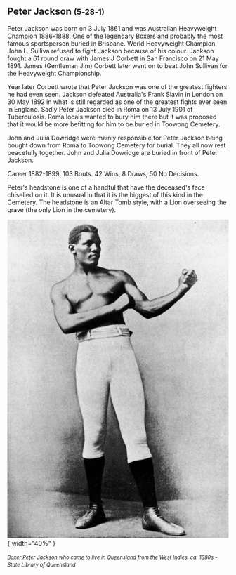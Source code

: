 ## Peter Jackson <small>(5‑28‑1)</small>

Peter Jackson was born on 3 July 1861 and was Australian Heavyweight Champion 1886-1888. One of the legendary Boxers and probably the most famous sportsperson buried in Brisbane. World Heavyweight Champion John L. Sulliva refused to fight Jackson because of his colour. Jackson fought a 61 round draw with James J Corbett in San Francisco on 21 May 1891. James (Gentleman Jim) Corbett later went on to beat John Sullivan for the Heavyweight Championship.

Year later Corbett wrote that Peter Jackson was one of the greatest fighters he had even seen. Jackson defeated Australia's Frank Slavin in London on 30 May 1892 in what is still regarded as one of the greatest fights ever seen in England. Sadly Peter Jackson died in Roma on 13 July 1901 of Tuberculosis. Roma locals wanted to bury him there but it was proposed that it would be more befitting for him to be buried in Toowong Cemetery.

John and Julia Dowridge were mainly responsible for Peter Jackson being bought down from Roma to Toowong Cemetery for burial. They all now rest peacefully together. John and Julia Dowridge are buried in front of Peter Jackson. 

Career 1882-1899. 103 Bouts. 42 Wins, 8 Draws, 50 No Decisions.

Peter's headstone is one of a handful that have the deceased's face chiselled on it. It is unusual in that it is the biggest of this kind in the Cemetery. The headstone is an Altar Tomb style, with a Lion overseeing the grave (the only Lion in the cemetery).

![](../assets/peter-jackson.jpg){ width="40%" }

*<small>[Boxer Peter Jackson who came to live in Queensland from the West Indies, ca. 1880s](http://onesearch.slq.qld.gov.au/permalink/f/1upgmng/slq_digitool116252) - State Library of Queensland </small>*
